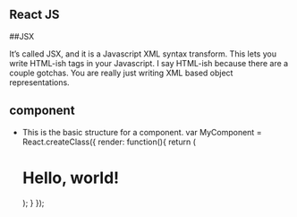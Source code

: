 ## React JS

##JSX

It’s called JSX, and it is a Javascript XML syntax transform. This lets you write HTML-ish tags in your Javascript. 
I say HTML-ish because there are a couple gotchas. You are really just writing XML based object representations.

## component
- This is the basic structure for a component.
var MyComponent = React.createClass({
    render: function(){
        return (
            <h1>Hello, world!</h1>
        );
    }
});
